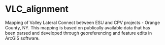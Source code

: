 # VLC_alignment
Mapping of Valley Lateral Connect between ESU and CPV projects - Orange County, NY.
This mapping is based on publically available data that has been parsed and developed through georeferencing and feature edits in ArcGIS software.
